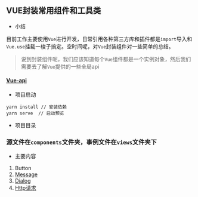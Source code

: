 ## VUE封装常用组件和工具类
- 小结

 目前工作主要使用`Vue`进行开发，日常引用各种第三方库和插件都是`import`导入和`Vue.use`挂载一梭子搞定。空时间呢，对`Vue`封装组件对一些简单的总结。
 
> 说到封装组件呢，我们应该知道每个`Vue`组件都是一个实例对象，然后我们需要去了解`Vue`提供的一些全局api
#### [Vue-api](https://cn.vuejs.org/v2/api/) 
 
- 项目启动
```
yarn install // 安装依赖
yarn serve  // 启动预览
```

- 项目目录
### 源文件在`components`文件夹，事例文件在`views`文件夹下

- 主要内容
1. Button
2. [Message](./src/docs/message.md)
3. [Dialog](./src/docs/dialog.md)
4. [Http请求](./src/docs/http.md)